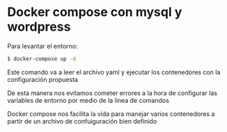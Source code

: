# Docker compose con mysql y wordpress

Para levantar el entorno:
``` bash
$ docker-compose up -d
 ```

Este comando va a leer el archivo yaml y ejecutar los contenedores con la configuración propuesta

De esta manera nos evitamos cometer errores a la hora de configurar las variables de entorno por medio de la linea de comandos 

Docker compose nos facilita la vida para manejar varios contenedores a partir de un archivo de confuiguración bien definido



